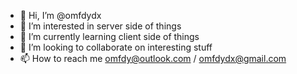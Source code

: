 - 👋 Hi, I’m @omfdydx
- 👀 I’m interested in server side of things
- 🌱 I’m currently learning client side of things
- 💞️ I’m looking to collaborate on interesting stuff
- 📫 How to reach me omfdy@outlook.com / omfdydx@gmail.com

<!---
omfdydx/omfdydx is a ✨ special ✨ repository because its `README.md` (this file) appears on your GitHub profile.
You can click the Preview link to take a look at your changes.
--->
